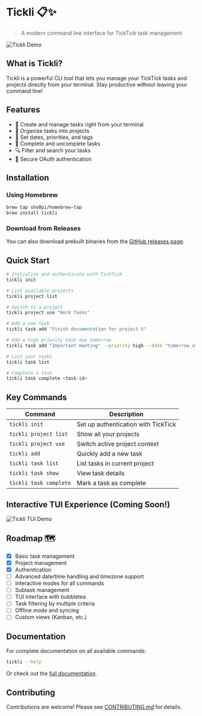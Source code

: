 # Tickli 📋✨

> A modern command line interface for TickTick task management

![Tickli Demo](assets/tickli-demo.gif)

## What is Tickli?

Tickli is a powerful CLI tool that lets you manage your TickTick tasks and projects directly from your terminal. Stay productive without leaving your command line!

## Features

- 🚀 Create and manage tasks right from your terminal
- 📂 Organize tasks into projects
- 📅 Set dates, priorities, and tags
- 🔄 Complete and uncomplete tasks
- 🔍 Filter and search your tasks
- 🔐 Secure OAuth authentication

## Installation

### Using Homebrew

```bash
brew tap sho0pi/homebrew-tap
brew install tickli
```

### Download from Releases

You can also download prebuilt binaries from the [GitHub releases page](https://github.com/Sho0pi/tickli/releases).

## Quick Start

```bash
# Initialize and authenticate with TickTick
tickli init

# List available projects
tickli project list

# Switch to a project
tickli project use "Work Tasks"

# Add a new task
tickli task add "Finish documentation for project X"

# Add a high priority task due tomorrow
tickli task add "Important meeting" --priority high --date "tomorrow at 2pm"

# List your tasks
tickli task list

# Complete a task
tickli task complete <task-id>
```

## Key Commands

| Command                | Description                         |
| ---------------------- | ----------------------------------- |
| `tickli init`          | Set up authentication with TickTick |
| `tickli project list`  | Show all your projects              |
| `tickli project use`   | Switch active project context       |
| `tickli add`           | Quickly add a new task              |
| `tickli task list`     | List tasks in current project       |
| `tickli task show`     | View task details                   |
| `tickli task complete` | Mark a task as complete             |

## Interactive TUI Experience (Coming Soon!)

![Tickli TUI Demo](assets/tickli-tui-demo.gif)

## Roadmap 🗺️

- [x] Basic task management
- [x] Project management
- [x] Authentication
- [ ] Advanced date/time handling and timezone support
- [ ] Interactive modes for all commands
- [ ] Subtask management
- [ ] TUI interface with bubbletea
- [ ] Task filtering by multiple criteria
- [ ] Offline mode and syncing
- [ ] Custom views (Kanban, etc.)

## Documentation

For complete documentation on all available commands:

```bash
tickli --help
```

Or check out the [full documentation](docs/README.md).

## Contributing

Contributions are welcome! Please see [CONTRIBUTING.md](CONTRIBUTING.md) for details.